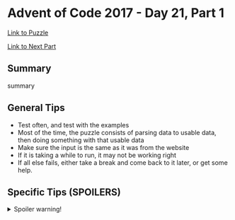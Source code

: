 # Advent of Code 2017 - Day 21, Part 1

[Link to Puzzle](https://adventofcode.com/2017/day/21)

[Link to Next Part](https://github.com/CodingAP/unofficial-aoc-syllabus/blob/main/years/2017/day21/part2.md)

## Summary
summary

## General Tips
- Test often, and test with the examples
- Most of the time, the puzzle consists of parsing data to usable data, then doing something with that usable data
- Make sure the input is the same as it was from the website
- If it is taking a while to run, it may not be working right
- If all else fails, either take a break and come back to it later, or get some help.

## Specific Tips (SPOILERS)
<details> <summary>Spoiler warning!</summary>

specific tips

</details>